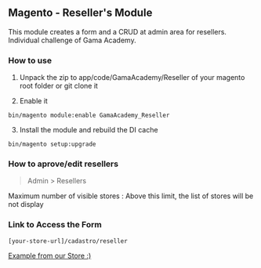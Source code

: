 ## Magento - Reseller's Module

This module creates a form and a CRUD at admin area for resellers. Individual challenge of Gama Academy.

### How to use

1. Unpack the zip to app/code/GamaAcademy/Reseller of your magento root folder or git clone it

2. Enable it

``` bin/magento module:enable GamaAcademy_Reseller ```

3. Install the module and rebuild the DI cache

``` bin/magento setup:upgrade ```

### How to aprove/edit resellers

> Admin > Resellers

Maximum number of visible stores : Above this limit, the list of stores will be not display

### Link to Access the Form

``` [your-store-url]/cadastro/reseller ```

[Example from our Store :)](https://acnorganic.tk/cadastro/reseller)

